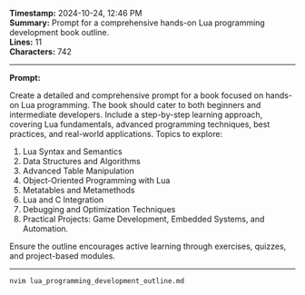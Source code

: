 **Timestamp:** 2024-10-24, 12:46 PM  
**Summary:** Prompt for a comprehensive hands-on Lua programming development book outline.  
**Lines:** 11  
**Characters:** 742  

---

**Prompt:**  

Create a detailed and comprehensive prompt for a book focused on hands-on Lua programming. The book should cater to both beginners and intermediate developers. Include a step-by-step learning approach, covering Lua fundamentals, advanced programming techniques, best practices, and real-world applications. Topics to explore:

1. Lua Syntax and Semantics
2. Data Structures and Algorithms
3. Advanced Table Manipulation
4. Object-Oriented Programming with Lua
5. Metatables and Metamethods
6. Lua and C Integration
7. Debugging and Optimization Techniques
8. Practical Projects: Game Development, Embedded Systems, and Automation.

Ensure the outline encourages active learning through exercises, quizzes, and project-based modules.

---

```bash
nvim lua_programming_development_outline.md
```
